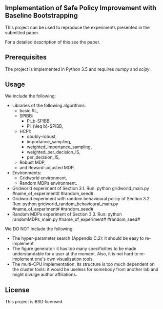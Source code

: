 ## Implementation of Safe Policy Improvement with Baseline Bootstrapping

This project can be used to reproduce the experiments presented in the submitted paper.

For a detailed description of this see the paper.

## Prerequisites

The project is implemented in Python 3.5 and requires *numpy* and *scipy*.

## Usage

We include the following:
- Libraries of the following algorithms:
	* basic RL,
	* SPIBB:
		+ Pi_b-SPIBB,
		+ Pi_{\leq b}-SPIBB,
	* HCPI:
		+ doubly-robust,
		+ importance_sampling,
		+ weighted_importance_sampling,
        + weighted_per_decision_IS,
        + per_decision_IS,
    * Robust MDP,
    * and Reward-adjusted MDP.
- Environments:
	* Gridworld environment,
	* Random MDPs environment.
- Gridworld experiment of Section 3.1. Run:
		python gridworld_main.py #name_of_experiment# #random_seed#
- Gridworld experiment with random behavioural policy of Section 3.2. Run: 
		python gridworld_random_behavioural_main.py #name_of_experiment# #random_seed#
- Random MDPs experiment of Section 3.3. Run: 
		python randomMDPs_main.py #name_of_experiment# #random_seed#

We DO NOT include the following:
- The hyper-parameter search (Appendix C.2): it should be easy to re-implement.
- The figure generator: it has too many specificities to be made understandable for a user at the moment. Also, it is not hard to re-implement one's own visualization tools.
- The multi-CPU implementation: its structure is too much dependent on the cluster tools: it would be useless for somebody from another lab and might divulge author affiliations.


## License

This project is BSD-licensed.
